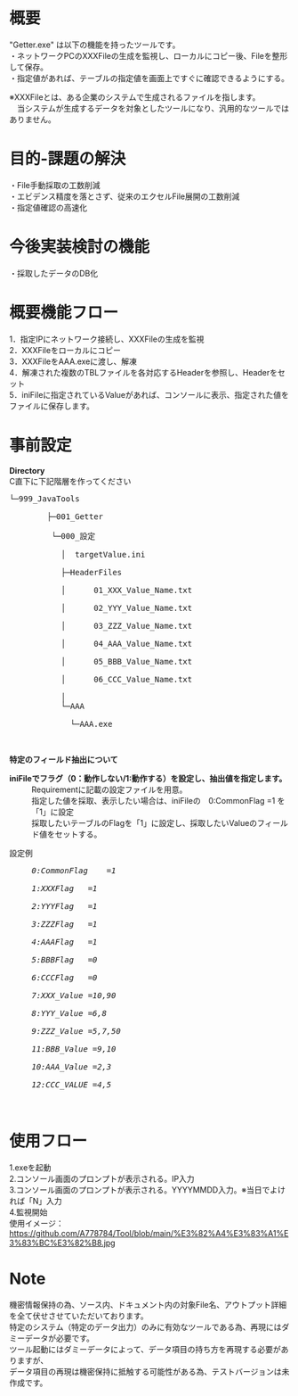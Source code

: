 # 概要

"Getter.exe" は以下の機能を持ったツールです。<br>
・ネットワークPCのXXXFileの生成を監視し、ローカルにコピー後、Fileを整形して保存。<br>
・指定値があれば、テーブルの指定値を画面上ですぐに確認できるようにする。<br>

※XXXFileとは、ある企業のシステムで生成されるファイルを指します。<br>
　当システムが生成するデータを対象としたツールになり、汎用的なツールではありません。

# 目的-課題の解決
・File手動採取の工数削減<br>
・エビデンス精度を落とさず、従来のエクセルFile展開の工数削減<br>
・指定値確認の高速化<br>

# 今後実装検討の機能
・採取したデータのDB化<br>

# 概要機能フロー
1．指定IPにネットワーク接続し、XXXFileの生成を監視<br>
2．XXXFileをローカルにコピー<br>
3．XXXFileをAAA.exeに渡し、解凍<br>
4．解凍された複数のTBLファイルを各対応するHeaderを参照し、Headerをセット<br>
5．iniFileに指定されているValueがあれば、コンソールに表示、指定された値をファイルに保存します。<br>


# 事前設定
<strong>Directory</strong><br>
C直下に下記階層を作ってください<BR>
<pre>
└─999_JavaTools<br>
        ├─001_Getter<br>
         └─000_設定<br>
           │  targetValue.ini<br>
           ├─HeaderFiles<br>
           │      01_XXX_Value_Name.txt<br>
           │      02_YYY_Value_Name.txt<br>
           │      03_ZZZ_Value_Name.txt<br>
           │      04_AAA_Value_Name.txt<br>
           │      05_BBB_Value_Name.txt<br>
           │      06_CCC_Value_Name.txt<br>
           │
           └─AAA<br>
             └─AAA.exe
</pre><br>

<strong>特定のフィールド抽出について</strong><br>
<dl>
    <strong><dt>iniFileでフラグ（0：動作しない/1:動作する）を設定し、抽出値を指定します。</dt></strong>
    <dd>Requirementに記載の設定ファイルを用意。</dd>
    <dd>指定した値を採取、表示したい場合は、iniFileの　0:CommonFlag	=1 を「1」に設定</dd>
    <dd>採取したいテーブルのFlagを「1」に設定し、採取したいValueのフィールド値をセットする。</dd>
</dl>

<dl>

設定例
<em>
<pre>
<dd>0:CommonFlag	=1</dd>
<dd>1:XXXFlag	=1 </dd>
<dd>2:YYYFlag	=1 </dd>
<dd>3:ZZZFlag	=1 </dd>
<dd>4:AAAFlag	=1 </dd>
<dd>5:BBBFlag	=0 </dd>
<dd>6:CCCFlag	=0 </dd>
<dd>7:XXX_Value =10,90 </dd>
<dd>8:YYY_Value =6,8 </dd>
<dd>9:ZZZ_Value =5,7,50 </dd>
<dd>11:BBB_Value =9,10 </dd>
<dd>10:AAA_Value =2,3 </dd>
<dd>12:CCC_VALUE =4,5 </dd>
</em>
</dl>
</pre>


# 使用フロー
1.exeを起動<br>
2.コンソール画面のプロンプトが表示される。IP入力<br>
3.コンソール画面のプロンプトが表示される。YYYYMMDD入力。※当日でよければ「N」入力<br>
4.監視開始<br>
使用イメージ：https://github.com/A778784/Tool/blob/main/%E3%82%A4%E3%83%A1%E3%83%BC%E3%82%B8.jpg


# Note
機密情報保持の為、ソース内、ドキュメント内の対象File名、アウトプット詳細を全て伏せさせていただいております。<br>
特定のシステム（特定のデータ出力）のみに有効なツールである為、再現にはダミーデータが必要です。<br>
ツール起動にはダミーデータによって、データ項目の持ち方を再現する必要がありますが、<br>
データ項目の再現は機密保持に抵触する可能性がある為、テストバージョンは未作成です。
